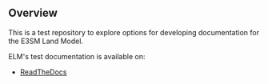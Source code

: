 ## Overview

This is a test repository to explore options for developing documentation for
the E3SM Land Model. 

ELM's test documentation is available on:
  -  [ReadTheDocs](https://elm-doc-rst.readthedocs.io/en/latest/)

